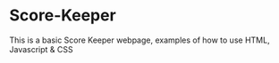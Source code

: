 # Score-Keeper
This is a basic Score Keeper webpage, examples of how to use HTML, Javascript &amp; CSS
